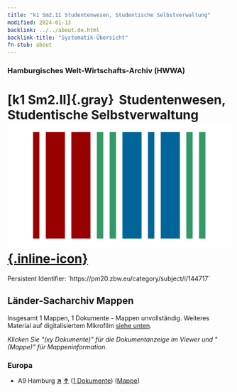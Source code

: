 ```yaml
---
title: "k1 Sm2.II Studentenwesen, Studentische Selbstverwaltung"
modified: 2024-01-13
backlink: ../../about.de.html
backlink-title: "Systematik-Übersicht"
fn-stub: about
---
```


### Hamburgisches Welt-Wirtschafts-Archiv (HWWA)

# [k1 Sm2.II]{.gray}&#8201; Studentenwesen, Studentische Selbstverwaltung &#160; [![Wikidata](/images/Wikidata-logo.svg "Wikidata"){.inline-icon}](http://www.wikidata.org/entity/Q104700166)

<div class="hint">Persistent Identifier: `https://pm20.zbw.eu/category/subject/i/144717`</div>







## Länder-Sacharchiv Mappen






Insgesamt 1 Mappen, 1 Dokumente - Mappen unvollständig. Weiteres Material auf digitalisiertem Mikrofilm [siehe unten](#filmsections).

_Klicken Sie "(xy Dokumente)" für die Dokumentanzeige im Viewer und "(Mappe)" für Mappeninformation._




### Europa

- A9 Hamburg [**&nearr;**](../../../geo/i/140905/about.de.html "Hamburg (alle Mappen)") [**&uarr;**](../../../geo/about.de.html#A9 "Ländersystematik") (<a href="https://pm20.zbw.eu/iiifview/folder/sh/140905,144717" title="über: Hamburg : Studentenwesen, Studentische Selbstverwaltung" target="_blank">1 Dokumente</a>) ([Mappe](../../../../folder/sh/1409xx/140905/1447xx/144717/about.de.html))



<a id="filmsections" />














